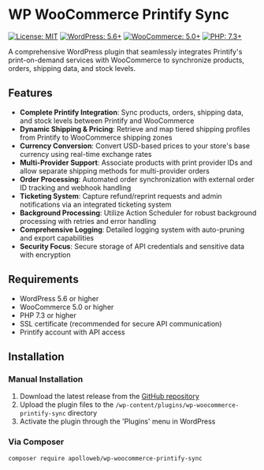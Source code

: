 # WP WooCommerce Printify Sync

[![License: MIT](https://img.shields.io/badge/License-MIT-green.svg)](https://opensource.org/licenses/MIT)
[![WordPress: 5.6+](https://img.shields.io/badge/WordPress-5.6%2B-blue.svg)](https://wordpress.org/)
[![WooCommerce: 5.0+](https://img.shields.io/badge/WooCommerce-5.0%2B-purple.svg)](https://woocommerce.com/)
[![PHP: 7.3+](https://img.shields.io/badge/PHP-7.3%2B-yellow.svg)](https://php.net/)

A comprehensive WordPress plugin that seamlessly integrates Printify's print-on-demand services with WooCommerce to synchronize products, orders, shipping data, and stock levels.

## Features

- **Complete Printify Integration**: Sync products, orders, shipping data, and stock levels between Printify and WooCommerce
- **Dynamic Shipping & Pricing**: Retrieve and map tiered shipping profiles from Printify to WooCommerce shipping zones
- **Currency Conversion**: Convert USD-based prices to your store's base currency using real-time exchange rates
- **Multi-Provider Support**: Associate products with print provider IDs and allow separate shipping methods for multi-provider orders
- **Order Processing**: Automated order synchronization with external order ID tracking and webhook handling
- **Ticketing System**: Capture refund/reprint requests and admin notifications via an integrated ticketing system
- **Background Processing**: Utilize Action Scheduler for robust background processing with retries and error handling
- **Comprehensive Logging**: Detailed logging system with auto-pruning and export capabilities
- **Security Focus**: Secure storage of API credentials and sensitive data with encryption

## Requirements

- WordPress 5.6 or higher
- WooCommerce 5.0 or higher
- PHP 7.3 or higher
- SSL certificate (recommended for secure API communication)
- Printify account with API access

## Installation

### Manual Installation

1. Download the latest release from the [GitHub repository](https://github.com/ApolloWeb/wp-woocommerce-printify-sync)
2. Upload the plugin files to the `/wp-content/plugins/wp-woocommerce-printify-sync` directory
3. Activate the plugin through the 'Plugins' menu in WordPress

### Via Composer

```bash
composer require apolloweb/wp-woocommerce-printify-sync
